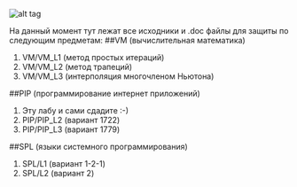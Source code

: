 ![alt tag](http://s5.pikabu.ru/post_img/2015/04/21/11/1429639209_944006780.jpg)

На данный момент тут лежат все исходники и .doc файлы для защиты по следующим предметам:
##VM (вычислительная математика)
1. VM/VM_L1 (метод простых итераций)
2. VM/VM_L2 (метод трапеций)
3. VM/VM_L3 (интерполяция многочленом Ньютона)

##PIP (программирование интернет приложений)
1. Эту лабу и сами сдадите :-)
2. PIP/PIP_L2 (вариант 1722)
3. PIP/PIP_L3 (вариант 1779)

##SPL (языки системного программирования)
1. SPL/L1 (вариант 1-2-1)
2. SPL/L2 (вариант 2)
